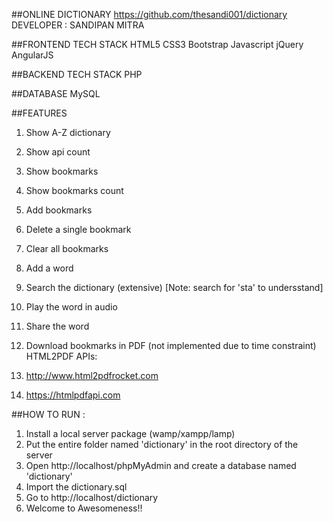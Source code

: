 ##ONLINE DICTIONARY 
https://github.com/thesandi001/dictionary
DEVELOPER : SANDIPAN MITRA

##FRONTEND TECH STACK
HTML5
CSS3
Bootstrap
Javascript
jQuery
AngularJS

##BACKEND TECH STACK
PHP

##DATABASE
MySQL

##FEATURES
1. Show A-Z dictionary
2. Show api count
3. Show bookmarks
4. Show bookmarks count
5. Add bookmarks
6. Delete a single bookmark
7. Clear all bookmarks
8. Add a word
9. Search the dictionary (extensive) [Note: search for 'sta' to undersstand]
10. Play the word in audio
11. Share the word

12. Download bookmarks in PDF (not implemented due to time constraint)
HTML2PDF APIs:
1. http://www.html2pdfrocket.com
2. https://htmlpdfapi.com

##HOW TO RUN :
1. Install a local server package (wamp/xampp/lamp)
2. Put the entire folder named 'dictionary' in the root directory of the server
3. Open http://localhost/phpMyAdmin and create a database named 'dictionary'
4. Import the dictionary.sql
5. Go to http://localhost/dictionary
6. Welcome to Awesomeness!!